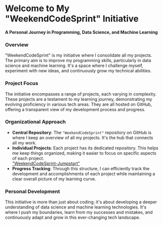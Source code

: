 # Welcome to My "WeekendCodeSprint" Initiative

**A Personal Journey in Programming, Data Science, and Machine Learning**

### Overview
"WeekendCodeSprint" is my initiative where I consolidate all my projects. The primary aim is to improve my programming skills, particularly in data science and machine learning. It's a space where I challenge myself, experiment with new ideas, and continuously grow my technical abilities.

### Project Focus
The initiative encompasses a range of projects, each varying in complexity. These projects are a testament to my learning journey, demonstrating my evolving proficiency in various tech areas. They are all hosted on GitHub, offering a transparent view of my development process and progress.

### Organizational Approach
- **Central Repository**: The `"WeekendCodeSprint"` repository on GitHub is where I keep an overview of all my projects. It's the hub that connects all my work.
- **Individual Projects**: Each project has its dedicated repository. This helps me keep things organized, making it easier to focus on specific aspects of each project.  
["WeekendCodeSprint-Jumpstart"](https://github.com/anasistikhor/WeekendCodeSprint-JumpStart)
- **Progress Tracking**: Through this structure, I can efficiently track the development and accomplishments of each project while maintaining a clear overall picture of my learning curve.

### Personal Development
This initiative is more than just about coding; it's about developing a deeper understanding of data science and machine learning technologies. It's where I push my boundaries, learn from my successes and mistakes, and continuously adapt and grow in this ever-changing tech landscape.

